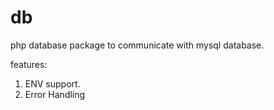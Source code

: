# db
php database package to communicate with mysql database.

features:
1. ENV support.
2. Error Handling
